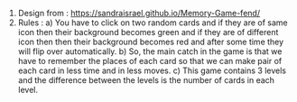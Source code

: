 1. Design from : https://sandraisrael.github.io/Memory-Game-fend/
2. Rules : 
a) You have to click on two random cards and if they are of same icon then their background becomes green and if they are of different icon then then their background becomes red and after some time they will flip over automatically.
b) So, the main catch in the game is that we have to remember the places of each card so that we can make pair of each card in less time and in less moves.
c) This game contains 3 levels and the difference between the levels is the number of cards in each level.